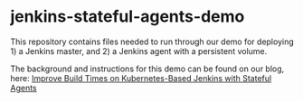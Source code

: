 # jenkins-stateful-agents-demo

This repository contains files needed to run through our demo for deploying 1) a Jenkins master, and 2) a Jenkins agent with a persistent volume.

The background and instructions for this demo can be found on our blog, here: [Improve Build Times on Kubernetes-Based Jenkins with Stateful Agents](https://hiya.com/blog/2017/10/02/kubernetes-base-jenkins-stateful-agents/)
